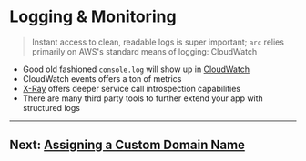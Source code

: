 # Logging & Monitoring

> Instant access to clean, readable logs is super important; `arc` relies primarily on AWS's standard means of logging: CloudWatch

- Good old fashioned `console.log` will show up in [CloudWatch](https://aws.amazon.com/cloudwatch/)
- CloudWatch events offers a ton of metrics
- [X-Ray](https://aws.amazon.com/xray/) offers deeper service call introspection capabilities
- There are many third party tools to further extend your app with structured logs

<hr>


## Next: [Assigning a Custom Domain Name](/guides/custom-dns)
